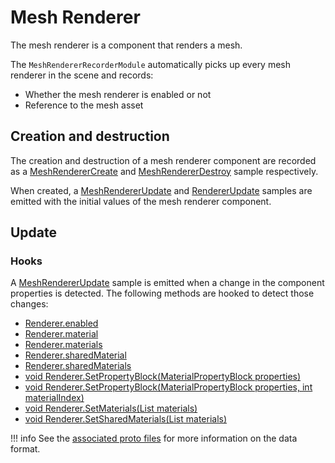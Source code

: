# Mesh Renderer

The mesh renderer is a component that renders a mesh.

The `MeshRendererRecorderModule` automatically picks up every mesh renderer in the scene and records:

- Whether the mesh renderer is enabled or not
- Reference to the mesh asset

## Creation and destruction

The creation and destruction of a mesh renderer component are recorded as a [MeshRendererCreate](../../advanced/format-specifications/unity/mesh_renderer.md#meshrenderercreate) and [MeshRendererDestroy](../../advanced/format-specifications/unity/mesh_renderer.md#meshrendererdestroy) sample respectively.

When created, a [MeshRendererUpdate](../../advanced/format-specifications/unity/mesh_renderer.md#meshrendererupdate) and [RendererUpdate](../../advanced/format-specifications/unity/renderer.md#rendererupdate) samples are emitted with the initial values of the mesh renderer component.

## Update

### Hooks

A [MeshRendererUpdate](../../advanced/format-specifications/unity/mesh_renderer.md#meshrendererupdate) sample is emitted when a change in the component properties is detected. The following methods are hooked to detect those changes:

- [Renderer.enabled](https://docs.unity3d.com/ScriptReference/Renderer-enabled.html)
- [Renderer.material](https://docs.unity3d.com/ScriptReference/Renderer-material.html)
- [Renderer.materials](https://docs.unity3d.com/ScriptReference/Renderer-materials.html)
- [Renderer.sharedMaterial](https://docs.unity3d.com/ScriptReference/Renderer-sharedMaterial.html)
- [Renderer.sharedMaterials](https://docs.unity3d.com/ScriptReference/Renderer-sharedMaterials.html)
- [void Renderer.SetPropertyBlock(MaterialPropertyBlock properties)](https://docs.unity3d.com/ScriptReference/Renderer.SetPropertyBlock.html)
- [void Renderer.SetPropertyBlock(MaterialPropertyBlock properties, int materialIndex)](https://docs.unity3d.com/ScriptReference/Renderer.SetPropertyBlock.html)
- [void Renderer.SetMaterials(List<Material> materials)](https://docs.unity3d.com/ScriptReference/Renderer.SetMaterials.html)
- [void Renderer.SetSharedMaterials(List<Material> materials)](https://docs.unity3d.com/ScriptReference/Renderer.SetSharedMaterials.html)

!!! info
    See the [associated proto files](../../advanced/format-specifications/unity/mesh_renderer.md) for more information on the data format.
